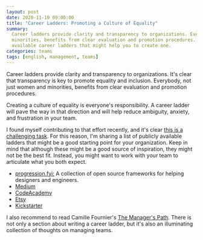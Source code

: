 ```yaml
---
layout: post
date: 2020-11-10 09:00:00
title: "Career Ladders: Promoting a Culture of Equality"
summary:
  Career ladders provide clarity and transparency to organizations. Everybody, not just women and
  minorities, benefits from clear evaluation and promotion procedures. Here is a list of publicly
  available career ladders that might help you to create one.
categories: teams
tags: [english, management, teams]
---
```


Career ladders provide clarity and transparency to organizations. It's clear that transparency is
key to promote equality and inclusion. Everybody, not just women and minorities, benefits from clear
evaluation and promotion procedures.

Creating a culture of equality is everyone's responsibility. A career ladder will pave the way in that
direction and will help reduce ambiguity, anxiety, and frustration in your team.

I found myself contributing to that effort recently, and it's clear
[this is a challenging task](https://dresscode.renttherunway.com/blog/ladder).
For this reason, I'm sharing a list of publicly available ladders that might be a good starting point
for your organization. Keep in mind that although these might be a good source of inspiration,
they might not be the best fit. Instead, you might want to work with your team to articulate what you
both expect.

- [progression.fyi:] A collection of open source frameworks for helping designers and engineers.
- [Medium](https://medium.com/s/engineering-growth-framework/-engineering-growth-introduction-8ba7b78c8d6c)
- [CodeAcademy](https://github.com/Codecademy/engineering-competencies)
- [Etsy](https://github.com/etsy/Etsy-Engineering-Career-Ladder)
- [Kickstarter](https://gist.github.com/jamtur01/aef437a79fee5a9cefdc)

I also recommend to read Camille Fournier's [The Manager's Path]. There is not only a section
about writing a career ladder, but it's also an illuminating collection of thoughts on
managing teams.

[progression.fyi:]: https://www.progression.fyi/
[The Manager's Path]: https://www.oreilly.com/library/view/the-managers-path/9781491973882/
